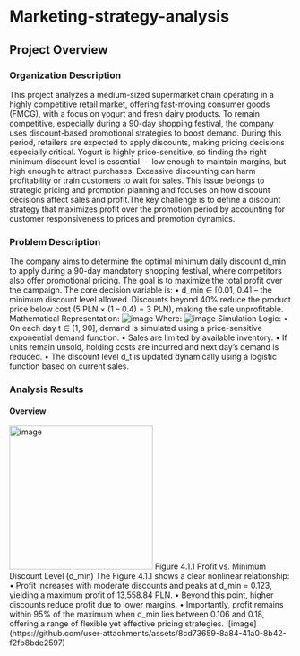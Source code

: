 # Marketing-strategy-analysis
## Project Overview
### Organization Description
This project analyzes a medium-sized supermarket chain operating in a highly competitive retail
market, offering fast-moving consumer goods (FMCG), with a focus on yogurt and fresh dairy
products.
To remain competitive, especially during a 90-day shopping festival, the company uses discount-based promotional strategies to boost demand. During this period, retailers are expected to apply discounts, making pricing decisions especially critical.
Yogurt is highly price-sensitive, so finding the right minimum discount level is essential — low enough to maintain margins, but high enough to attract purchases. Excessive discounting can harm profitability or train customers to wait for sales.
This issue belongs to strategic pricing and promotion planning and focuses on how discount decisions affect sales and profit.The key challenge is to define a discount strategy that maximizes profit over the promotion period by accounting for customer responsiveness to prices and promotion dynamics.
### Problem Description
The company aims to determine the optimal minimum daily discount d_min to apply during a 90-day mandatory shopping festival, where competitors also offer promotional pricing. The goal is to maximize the total profit over the campaign.
The core decision variable is:
• d_min ∈ [0.01, 0.4] – the minimum discount level allowed.
Discounts beyond 40% reduce the product price below cost (5 PLN × (1 – 0.4) = 3 PLN), making the sale unprofitable.
Mathematical Representation:
![image](https://github.com/user-attachments/assets/cc97e3c1-309b-4817-8f78-414a3ba7083a)
Where:
![image](https://github.com/user-attachments/assets/a55085db-610f-43f4-a0d6-821a3e91a5c3)
Simulation Logic:
• On each day t ∈ [1, 90], demand is simulated using a price-sensitive exponential demand function.
• Sales are limited by available inventory.
• If units remain unsold, holding costs are incurred and next day’s demand is reduced.
• The discount level d_t is updated dynamically using a logistic function based on current sales.
### Analysis Results
#### Overview
<img width="256" alt="image" src="https://github.com/user-attachments/assets/5bfb9b41-542b-404f-ad25-d13c71d7806e" />
Figure 4.1.1 Profit vs. Minimum Discount Level (d_min)
The Figure 4.1.1 shows a clear nonlinear relationship:
	•	Profit increases with moderate discounts and peaks at d_min = 0.123, yielding a maximum profit of 13,558.84 PLN.
	•	Beyond this point, higher discounts reduce profit due to lower margins.
	•	Importantly, profit remains within 95% of the maximum when d_min lies between 0.106 and 0.18, offering a range of flexible yet effective pricing strategies.
![image](https://github.com/user-attachments/assets/8cd73659-8a84-41a0-8b42-f2fb8bde2597)
